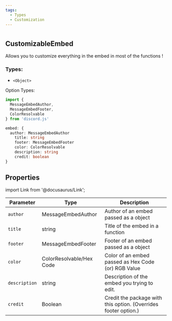 ```yaml
---
tags:
  - Types
  - Customization
---
```

#

## CustomizableEmbed

Allows you to customize everything in the embed in most of the functions !

### Types:
- `<Object>`

Option Types:
```ts
import {
  MessageEmbedAuthor,
  MessageEmbedFooter,
  ColorResolvable
} from 'discord.js'

embed: {
  author: MessageEmbedAuthor
	title: string
	footer: MessageEmbedFooter
	color: ColorResolvable
	description: string
	credit: boolean
}
```

## Properties

import Link from '@docusaurus/Link';

| Parameter      | Type                                                                                                                       | Description                                   |
| ------------ | -------------------------------------------------------------------------------------------------------------------------- | ---------------------------------------------------- |
| `author`       | <Link to="https://discord.js.org/#/docs/discord.js/stable/typedef/MessageEmbedAuthor">MessageEmbedAuthor</Link>       | Author of an embed passed as a object    |
| `title`       | <Link to="https://developer.mozilla.org/en-US/docs/Web/JavaScript/Reference/Global_Objects/String">string</Link>       | Title of the embed in a function    |
| `footer`       | <Link to="https://discord.js.org/#/docs/discord.js/stable/typedef/MessageEmbedFooter">MessageEmbedFooter</Link>       | Footer of an embed passed as a object    |
| `color`       | <Link to="https://discord.js.org/#/docs/discord.js/stable/typedef/ColorResolvable">ColorResolvable/Hex Code</Link>       | Color of an embed passed as Hex Code (or) RGB Value    |
| `description`       | <Link to="https://developer.mozilla.org/en-US/docs/Web/JavaScript/Reference/Global_Objects/String">string</Link>        | Description of the embed you trying to edit.   |
| `credit`       | <Link to="https://developer.mozilla.org/en-US/docs/Web/JavaScript/Reference/Global_Objects/Boolean">Boolean</Link>        | Credit the package with this option. (Overrides footer option.)   |
